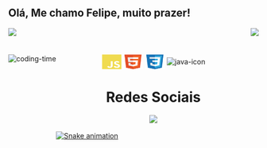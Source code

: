 ## Olá, Me chamo Felipe, muito prazer!

<div>
    <img  height="180em" src="https://github-readme-stats.vercel.app/api?username=FelipeDeMoraes19&show_icons=true&theme=great-gatsby&include_all_commits=true&count_private=true"/>
    <img align="right" height="180em" src="https://github-readme-stats.vercel.app/api/top-langs/?username=FelipeDeMoraes19&layout=compact&langs_count=16&theme=great-gatsby"/>
  </div>
<br>

<div  align="center"> 
 <div style="display: inline_block"><br>
 <img align="left" height="250" alt="coding-time" src="code.gif">
   <img align="center" height="30" width="40" alt="js-icon"  src="https://raw.githubusercontent.com/devicons/devicon/master/icons/javascript/javascript-plain.svg">
   <img align="center" height="30" width="40" alt="html-icon" src="https://raw.githubusercontent.com/devicons/devicon/master/icons/html5/html5-original.svg">
   <img align="center" height="30" width="40" alt="css-icon" src="https://raw.githubusercontent.com/devicons/devicon/master/icons/css3/css3-original.svg">
   <img align="center" height ="30" width= "40" alt= "java-icon" src="https://cdn.jsdelivr.net/gh/devicons/devicon/icons/java/java-original.svg"/>
         </div>
  <h1 align="center">Redes Sociais</h1>
   <a href = "https://www.linkedin.com/in/felipe-moraes-48249026b/">
      <img width="55" src="https://cdn.jsdelivr.net/gh/devicons/devicon/icons/linkedin/linkedin-original.svg" />
  </div>
  
  ![Snake animation](https://github.com/FelipeDeMoraes19/FelipeDeMoraes19/blob/output/github-contribution-grid-snake.svg)

   
